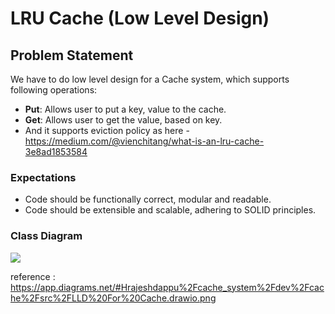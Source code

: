 # LRU Cache (Low Level Design) 
## Problem Statement
We have to do low level design for a Cache system, which supports following operations:
* **Put**: Allows user to put a key, value to the cache.
* **Get**: Allows user to get the value, based on key.
* And it supports eviction policy as here - https://medium.com/@vienchitang/what-is-an-lru-cache-3e8ad1853584

### Expectations
* Code should be functionally correct, modular and readable. 
* Code should be extensible and scalable, adhering to SOLID principles. 

### Class Diagram
![](https://github.com/rajeshdappu/cache_system/blob/dev/cache/src/LLD%20For%20Cache.drawio.png)

reference : https://app.diagrams.net/#Hrajeshdappu%2Fcache_system%2Fdev%2Fcache%2Fsrc%2FLLD%20For%20Cache.drawio.png